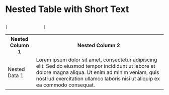 # Nested Table with Short Text
                                                                                                                     |                |

<!-- Embedded HTML for the nested table in Column 1 -->
<table>
  <tr>
    <th>Nested Column 1</th>
    <th>Nested Column 2</th>
  </tr>
  <tr>
    <td>Nested Data 1</td>
    <td>Lorem ipsum dolor sit amet, consectetur adipiscing elit. Sed do eiusmod tempor incididunt ut labore et dolore magna aliqua. Ut enim ad minim veniam, quis nostrud exercitation ullamco laboris nisi ut aliquip ex ea commodo consequat. </td>
  </tr>
</table>
</td></tr>
</table>

